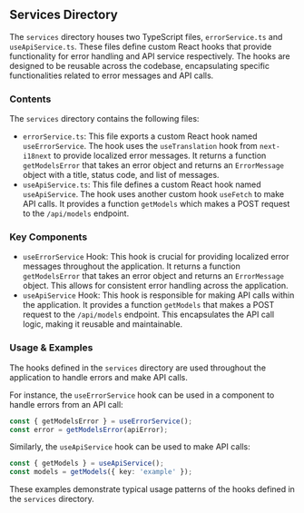 
## Services Directory

The `services` directory houses two TypeScript files, `errorService.ts` and `useApiService.ts`. These files define custom React hooks that provide functionality for error handling and API service respectively. The hooks are designed to be reusable across the codebase, encapsulating specific functionalities related to error messages and API calls.

### Contents

The `services` directory contains the following files:

- `errorService.ts`: This file exports a custom React hook named `useErrorService`. The hook uses the `useTranslation` hook from `next-i18next` to provide localized error messages. It returns a function `getModelsError` that takes an error object and returns an `ErrorMessage` object with a title, status code, and list of messages.
- `useApiService.ts`: This file defines a custom React hook named `useApiService`. The hook uses another custom hook `useFetch` to make API calls. It provides a function `getModels` which makes a POST request to the `/api/models` endpoint.

### Key Components

- `useErrorService` Hook: This hook is crucial for providing localized error messages throughout the application. It returns a function `getModelsError` that takes an error object and returns an `ErrorMessage` object. This allows for consistent error handling across the application.
- `useApiService` Hook: This hook is responsible for making API calls within the application. It provides a function `getModels` that makes a POST request to the `/api/models` endpoint. This encapsulates the API call logic, making it reusable and maintainable.

### Usage & Examples

The hooks defined in the `services` directory are used throughout the application to handle errors and make API calls.

For instance, the `useErrorService` hook can be used in a component to handle errors from an API call:

```typescript
const { getModelsError } = useErrorService();
const error = getModelsError(apiError);
```

Similarly, the `useApiService` hook can be used to make API calls:

```typescript
const { getModels } = useApiService();
const models = getModels({ key: 'example' });
```

These examples demonstrate typical usage patterns of the hooks defined in the `services` directory.
